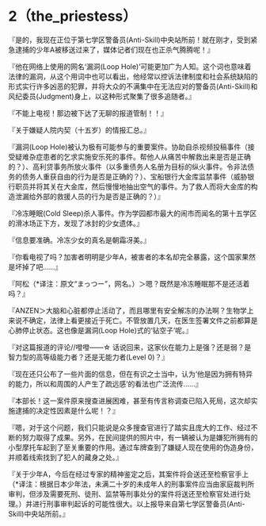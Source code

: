 # 2（the_priestess）

『是的，我现在正位于第七学区警备员(Anti-Skill)中央站所前！就在刚才，受到紧急逮捕的少年A被移送过来了，媒体记者们现在也正杀气腾腾呢！』

『他在网络上使用的网名‘漏洞(Loop Hole)’可能更加广为人知。这个词也意味着法律的漏洞，从这个用词中也可以看出，他经常以控诉法律制度和社会系统缺陷的形式实行许多凶恶的犯罪，并将大众的不满集中在无法应对的警备员(Anti-Skill)和风纪委员(Judgment)身上，以这种形式聚集了很多追随者。』

『不能上电视！那边被下达了无聊的报道管制！！』

『关于嫌疑人院内契（十五岁）的情报汇总。』

『漏洞(Loop Hole)被认为极有可能参与的重要案件。协助自杀视频投稿事件（接受疑难杂症患者的乞求实施安乐死的事件。帮他人从痛苦中解救出来是否是正确的？）、高利贷事务所放火事件（以多重债务人名册为目标的纵火事件。令非法债务的债务人重获自由的行为是否是正确的？）、宝船银行大金库监禁事件（威胁银行职员并将其关在大金库，然后慢慢地抽出空气的事件。为了救人而将大金库的构造泄漏给外部的救援人员的行为是否是正确的？）』

『冷冻睡眠(Cold Sleep)杀人事件。作为学园都市最大的闹市而闻名的第十五学区的滑冰场正下方，发现了冰封的少女遗体。』

『信息要准确。冷冻少女的真名是朝霜冴美。』

『你看电视了吗？加害者明明是少年A，被害者的本名却完全暴露，这个国家果然是坏掉了吧……』

『阿松（*译注：原文“まっつー”，网名。）＞嗯？既然是冷冻睡眠那不是还活着吗？』

『ANZEN＞大脑和心脏都停止活动了，而且哪里有安全解冻的办法啊？生物学上来说不确定，法律上看更接近于死亡。不管放置几天，在医生签署文件之前都算是心肺停止状态。这也像是漏洞(Loop Hole)式的‘钻空子’呢。』

『对这篇报道的评论//噔噔——☆   话说回来，这家伙在能力上是强？还是弱？是智力型的高等级能力者？还是无能力者(Level 0)？』

『现在还只公布了一些片面的信息，但在有识之士当中，认为‘他是因为拥有特异的能力，所以和周围的人产生了疏远感’的看法也广泛流传……』

『本部长！这一案件原来搜查进展困难，甚至有传言称调查已陷入死局，这次却实施逮捕的决定性因素是什么呢！？』

『嗯，对于这个问题，我们只能说是众多搜查官进行了踏实且庞大的工作、经过不断的努力取得了成果。另外，在民间提供的照片中，有一辆被认为是嫌犯所拥有的小型摩托车起到了至关重要的作用。通过车牌查到了嫌疑人现在使用的伪造身份，并顺着线索找到了犯人的藏身之处。』

『关于少年A，今后在经过专家的精神鉴定之后，其案件将会送还至检察官手上（*译注：根据日本少年法，未满二十岁的未成年人的刑事案件应当由家庭裁判所审判，但涉及需要死刑、徒刑、监禁等刑事处分的案件将送还至检察官处进行处理。）并进行刑事审判起诉的可能性很大。以上报导来自第七学区警备员(Anti-Skill)中央站所前。』
